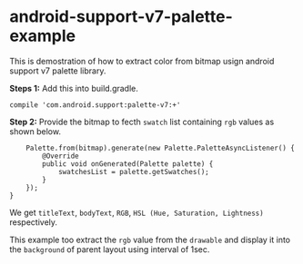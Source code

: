 # android-support-v7-palette-example

This is demostration of how to extract color from bitmap usign android support v7 palette library.

<b>Steps 1:</b> Add this into build.gradle.

    compile 'com.android.support:palette-v7:+'


<b>Step 2:</b>  Provide the bitmap to fecth `swatch` list containing `rgb` values as shown below.
        
        Palette.from(bitmap).generate(new Palette.PaletteAsyncListener() {
            @Override
            public void onGenerated(Palette palette) {
                swatchesList = palette.getSwatches();
            }
        });
    }


We get `titleText`, `bodyText`, `RGB`, `HSL (Hue, Saturation, Lightness)` respectively.

This example too extract the `rgb` value from the `drawable` and display it into the `background` of parent layout using interval of 1sec.

